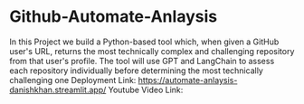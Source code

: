 # Github-Automate-Anlaysis
In this Project we build a Python-based tool which, when given a GitHub user's URL, returns the most technically complex and challenging repository from that user's profile. The tool will use GPT and LangChain to assess each repository individually before determining the most technically challenging one
Deployment Link: https://automate-anlaysis-danishkhan.streamlit.app/
Youtube Video Link: 
